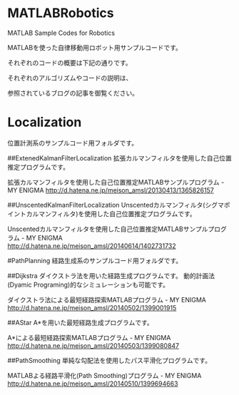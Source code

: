 MATLABRobotics
==============

MATLAB Sample Codes for Robotics


MATLABを使った自律移動用ロボット用サンプルコードです。

それぞれのコードの概要は下記の通りです。

それぞれのアルゴリズムやコードの説明は、

参照されているブログの記事を御覧ください。


# Localization
位置計測系のサンプルコード用フォルダです。

##ExtenedKalmanFilterLocalization
拡張カルマンフィルタを使用した自己位置推定プログラムです。

拡張カルマンフィルタを使用した自己位置推定MATLABサンプルプログラム - MY ENIGMA http://d.hatena.ne.jp/meison_amsl/20130413/1365826157

##UnscentedKalmanFilterLocalization
Unscentedカルマンフィルタ(シグマポイントカルマンフィルタ)を使用した自己位置推定プログラムです。

Unscentedカルマンフィルタを使用した自己位置推定MATLABサンプルプログラム - MY ENIGMA http://d.hatena.ne.jp/meison_amsl/20140614/1402731732



#PathPlanning
経路生成系のサンプルコード用フォルダです。

##Dijkstra
ダイクストラ法を用いた経路生成プログラムです。
動的計画法(Dyamic Programing)的なシミュレーションも可能です。

ダイクストラ法による最短経路探索MATLABプログラム - MY ENIGMA http://d.hatena.ne.jp/meison_amsl/20140502/1399001915

##AStar
A*を用いた最短経路生成プログラムです。

A*による最短経路探索MATLABプログラム - MY ENIGMA http://d.hatena.ne.jp/meison_amsl/20140503/1399080847

##PathSmoothing
単純な勾配法を使用したパス平滑化プログラムです。

MATLABよる経路平滑化(Path Smoothing)プログラム - MY ENIGMA http://d.hatena.ne.jp/meison_amsl/20140510/1399694663

